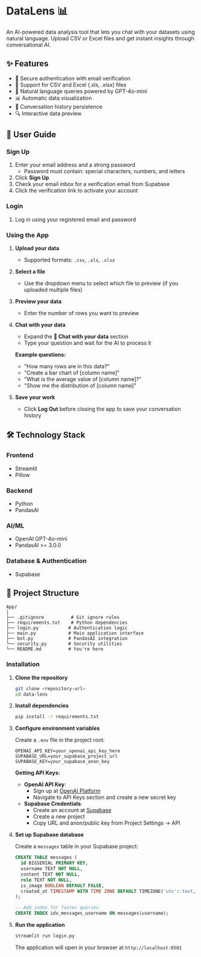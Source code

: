# DataLens 📊

An AI-powered data analysis tool that lets you chat with your datasets using natural language. Upload CSV or Excel files and get instant insights through conversational AI.

## ✨ Features

- 🔐 Secure authentication with email verification
- 📁 Support for CSV and Excel (.xls, .xlsx) files
- 💬 Natural language queries powered by GPT-4o-mini
- 📊 Automatic data visualization
- 💾 Conversation history persistence
- 🔍 Interactive data preview

## 📖 User Guide

### Sign Up

1. Enter your email address and a strong password
   - Password must contain: special characters, numbers, and letters
2. Click **Sign Up**
3. Check your email inbox for a verification email from Supabase
4. Click the verification link to activate your account

### Login

1. Log in using your registered email and password

### Using the App

1. **Upload your data**
   - Supported formats: `.csv`, `.xls`, `.xlsx`
   
2. **Select a file**
   - Use the dropdown menu to select which file to preview (if you uploaded multiple files)
   
3. **Preview your data**
   - Enter the number of rows you want to preview

4. **Chat with your data**
   - Expand the **💬 Chat with your data** section
   - Type your question and wait for the AI to process it
   
   **Example questions:**
   - "How many rows are in this data?"
   - "Create a bar chart of [column name]"
   - "What is the average value of [column name]?"
   - "Show me the distribution of [column name]"

5. **Save your work**
   - Click **Log Out** before closing the app to save your conversation history

## 🛠️ Technology Stack

### Frontend
- Streamlit
- Pillow

### Backend
- Python
- PandasAI

### AI/ML
- OpenAI GPT-4o-mini
- PandasAI >= 3.0.0

### Database & Authentication
- Supabase

## 📁 Project Structure

```
App/
│
├── .gitignore          # Git ignore rules
├── requirements.txt    # Python dependencies
├── login.py           # Authentication logic
├── main.py            # Main application interface
├── bot.py             # PandasAI integration
└── security.py        # Security utilities
└── README.md          # You're here
```

### Installation

1. **Clone the repository**
   ```bash
   git clone <repository-url>
   cd data-lens
   ```

2. **Install dependencies**
   ```bash
   pip install -r requirements.txt
   ```

3. **Configure environment variables**
   
   Create a `.env` file in the project root:
   ```env
   OPENAI_API_KEY=your_openai_api_key_here
   SUPABASE_URL=your_supabase_project_url
   SUPABASE_KEY=your_supabase_anon_key
   ```

   **Getting API Keys:**
   - **OpenAI API Key**: 
     - Sign up at [OpenAI Platform](https://platform.openai.com/)
     - Navigate to API Keys section and create a new secret key
   - **Supabase Credentials**: 
     - Create an account at [Supabase](https://supabase.com/)
     - Create a new project
     - Copy URL and anon/public key from Project Settings → API

4. **Set up Supabase database**
   
   Create a `messages` table in your Supabase project:
   ```sql
   CREATE TABLE messages (
     id BIGSERIAL PRIMARY KEY,
     username TEXT NOT NULL,
     content TEXT NOT NULL,
     role TEXT NOT NULL,
     is_image BOOLEAN DEFAULT FALSE,
     created_at TIMESTAMP WITH TIME ZONE DEFAULT TIMEZONE('utc'::text, NOW())
   );

   -- Add index for faster queries
   CREATE INDEX idx_messages_username ON messages(username);
   ```

5. **Run the application**
   ```bash
   streamlit run login.py
   ```
   
   The application will open in your browser at `http://localhost:8501`